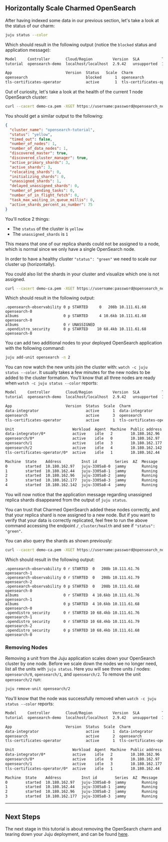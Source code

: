 ## Horizontally Scale Charmed OpenSearch

After having indexed some data in our previous section, let's take a look at the status of our charm:

```bash
juju status --color
```

Which should result in the following output (notice the `blocked` status and application message):

```bash
Model     Controller       Cloud/Region         Version  SLA          Timestamp
tutorial  opensearch-demo  localhost/localhost  2.9.42   unsupported  14:52:07Z

App                        Version  Status   Scale  Charm                      Channel  Rev  Exposed  Message
opensearch                          blocked      1  opensearch                 edge      21  no       1 or more 'replica' shards are not assigned, please scale your application up.
tls-certificates-operator           active       1  tls-certificates-operator  stable    22  no
```

Out of curiosity, let's take a look at the health of the current 1 node OpenSearch cluster:

```bash
curl --cacert demo-ca.pem -XGET https://username:password@opensearch_node_ip:9200/_cluster/health
```
You should get a similar output to the following:

```json
{
  "cluster_name": "opensearch-tutorial",
  "status": "yellow",
  "timed_out": false,
  "number_of_nodes": 1,
  "number_of_data_nodes": 1,
  "discovered_master": true,
  "discovered_cluster_manager": true,
  "active_primary_shards": 3,
  "active_shards": 3,
  "relocating_shards": 0,
  "initializing_shards": 0,
  "unassigned_shards": 1,
  "delayed_unassigned_shards": 0,
  "number_of_pending_tasks": 0,
  "number_of_in_flight_fetch": 0,
  "task_max_waiting_in_queue_millis": 0,
  "active_shards_percent_as_number": 75
}
```

You'll notice 2 things:
- The `status` of the cluster is `yellow`
- The `unassigned_shards` is `1`

This means that one of our replica shards could not be assigned to a node, which is normal since we only have a single OpenSearch node.

In order to have a healthy cluster `"status": "green"` we need to scale our cluster up (horizontally).

You could also list the shards in your cluster and visualize which one is not assigned.

```bash
curl --cacert demo-ca.pem -XGET https://username:password@opensearch_node_ip:9200/_cat/shards
```

Which should result in the following output:

```
.opensearch-observability 0 p STARTED     0   208b 10.111.61.68 opensearch-0
albums                    0 p STARTED     4 10.6kb 10.111.61.68 opensearch-0
albums                    0 r UNASSIGNED
.opendistro_security      0 p STARTED    10 68.4kb 10.111.61.68 opensearch-0
```

You can add two additional nodes to your deployed OpenSearch application with the following command:

```bash
juju add-unit opensearch -n 2
```

You can now watch the new units join the cluster with: `watch -c juju status --color`. It usually takes a few minutes for the new nodes to be added to the cluster formation. You’ll know that all three nodes are ready when `watch -c juju status --color` reports:

```bash
Model     Controller       Cloud/Region         Version  SLA          Timestamp
tutorial  opensearch-demo  localhost/localhost  2.9.42   unsupported  15:46:15Z

App                        Version  Status  Scale  Charm                      Channel  Rev  Exposed  Message
data-integrator                     active      1  data-integrator            edge      11  no
opensearch                          active      3  opensearch                 edge      22  no
tls-certificates-operator           active      1  tls-certificates-operator  stable    22  no

Unit                          Workload  Agent  Machine  Public address  Ports  Message
data-integrator/0*            active    idle   2        10.180.162.96
opensearch/0*                 active    idle   0        10.180.162.97
opensearch/1                  active    idle   3        10.180.162.177
opensearch/2                  active    idle   4        10.180.162.142
tls-certificates-operator/0*  active    idle   1        10.180.162.44

Machine  State    Address         Inst id        Series  AZ  Message
0        started  10.180.162.97   juju-3305a8-0  jammy       Running
1        started  10.180.162.44   juju-3305a8-1  jammy       Running
2        started  10.180.162.96   juju-3305a8-2  jammy       Running
3        started  10.180.162.177  juju-3305a8-3  jammy       Running
4        started  10.180.162.142  juju-3305a8-4  jammy       Running
```

You will now notice that the application message regarding unassigned replica shards disappeared from the output of `juju status`.

You can trust that Charmed OpenSearch added these nodes correctly, and that your replica shard is now assigned to a new node. But if you want to verify that your data is correctly replicated, feel free to run the above command accessing the endpoint `/_cluster/health` and see if `"status": "green"`.

You can also query the shards as shown previously:

```bash
curl --cacert demo-ca.pem -XGET https://username:password@opensearch_node_ip:9200/_cat/shards
```

Which should result in the following output:

```
.opensearch-observability 0 r STARTED  0   208b 10.111.61.76 opensearch-1
.opensearch-observability 0 r STARTED  0   208b 10.111.61.79 opensearch-2
.opensearch-observability 0 p STARTED  0   208b 10.111.61.68 opensearch-0
albums                    0 r STARTED  4 10.6kb 10.111.61.76 opensearch-1
albums                    0 p STARTED  4 10.6kb 10.111.61.68 opensearch-0
.opendistro_security      0 r STARTED 10 68.4kb 10.111.61.76 opensearch-1
.opendistro_security      0 r STARTED 10 68.4kb 10.111.61.79 opensearch-2
.opendistro_security      0 p STARTED 10 68.4kb 10.111.61.68 opensearch-0
```

### Removing Nodes

Removing a unit from the Juju application scales down your OpenSearch cluster by one node. Before we scale down the nodes we no longer need, list all the units with `juju status`. Here you will see three units / nodes: `opensearch/0`, `opensearch/1`, and `opensearch/2`. To remove the unit `opensearch/2` run:

```bash
juju remove-unit opensearch/2
```

You’ll know that the node was successfully removed when `watch -c juju status --color` reports:

```bash
Model     Controller       Cloud/Region         Version  SLA          Timestamp
tutorial  opensearch-demo  localhost/localhost  2.9.42   unsupported  15:51:30Z

App                        Version  Status  Scale  Charm                      Channel  Rev  Exposed  Message
data-integrator                     active      1  data-integrator            edge      11  no
opensearch                          active      2  opensearch                 edge      22  no
tls-certificates-operator           active      1  tls-certificates-operator  stable    22  no

Unit                          Workload  Agent  Machine  Public address  Ports  Message
data-integrator/0*            active    idle   2        10.180.162.96
opensearch/0*                 active    idle   0        10.180.162.97
opensearch/1                  active    idle   3        10.180.162.177
tls-certificates-operator/0*  active    idle   1        10.180.162.44

Machine  State    Address         Inst id        Series  AZ  Message
0        started  10.180.162.97   juju-3305a8-0  jammy       Running
1        started  10.180.162.44   juju-3305a8-1  jammy       Running
2        started  10.180.162.96   juju-3305a8-2  jammy       Running
3        started  10.180.162.177  juju-3305a8-3  jammy       Running
```

---

## Next Steps

The next stage in this tutorial is about removing the OpenSearch charm and tearing down your Juju deployment, and can be found [here](/t/charmed-opensearch-tutorial-teardown/9726).